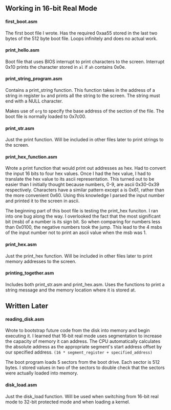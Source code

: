 ## Working in 16-bit Real Mode

#### first\_boot.asm

The first boot file I wrote. Has the required 0xaa55 stored in the last
two bytes of the 512 byte boot file. Loops infinitely and does no actual
work. 


#### print\_hello.asm

Boot file that uses BIOS interrupt to print characters to the screen. 
Interrupt 0x10 prints the character stored in `al` if `ah` contains 0x0e.


#### print\_string\_program.asm

Contains a print_string function. This function takes in the 
address of a string in register `bx` and prints all the string to the 
screen. The string must end with a NULL character. 

Makes use of `org` to specify the base address of the section of the 
file. The boot file is normally loaded to 0x7c00. 


#### print\_str.asm

Just the print function. Will be included in other files later to 
print strings to the screen. 


#### print\_hex\_function.asm

Wrote a print function that would print out addresses as hex. Had to 
convert the input 16 bits to four hex values. Once I had the hex value, I had 
to translate the hex value to its ascii representation. This turned out to be 
easier than I initially thought because numbers, 0-9, are ascii 0x30-0x39 
respectively. Characters have a similar pattern except a is 0x61, rather 
than the more convenient 0x60. Using this knowledge I parsed the input number 
and printed it to the screen in ascii. 

The beginning part of this boot file is testing the print_hex 
funciton. I ran into one bug along the way. I overlooked the fact that the 
most significant bit (msb) of a number is its sign bit. So when comparing 
for numbers less than 0x0100, the negative numbers took the jump. This lead 
to the 4 msbs of the input number not to print an ascii value when the 
msb was 1. 


#### print\_hex.asm

Just the print_hex function. Will be included in other files later 
to print memory addresses to the screen. 


#### printing\_together.asm

Includes both print_str.asm and print_hex.asm. Uses the functions to 
print a string message and the memory location where it is stored at.


## Written Later

#### reading\_disk.asm

Wrote to bootstrap future code from the disk into memory and begin 
executing it. I learned that 16-bit real mode uses segmentation to increase the 
capacity of memory it can address. The CPU automatically calculates the 
absolute address as the appropriate segment's start address offset by our 
specified address. `(16 * segment_register + specified_address)`

The boot program loads 5 sectors from the boot drive. Each sector is 
512 bytes. I stored values in two of the sectors to double check that the 
sectors were actually loaded into memory. 



#### disk\_load.asm

Just the disk_load function. Will be used when switching from 16-bit 
real mode to 32-bit protected mode and when loading a kernel. 


